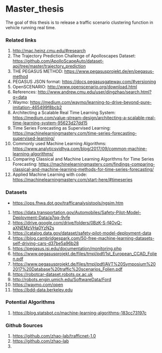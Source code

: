# Master_thesis
The goal of this thesis is to release a traffic scenario clustering function in vehicle running real time.


### Related links
1. http://mac.heinz.cmu.edu/#research
2. The Trajectory Prediction Challenge of Apolloscapes Dataset:
https://github.com/ApolloScapeAuto/dataset-api/tree/master/trajectory_prediction
3. THE PEGASUS METHOD: https://www.pegasusprojekt.de/en/pegasus-method
4. PEGASUS JSON format: https://docs.pegasusgateway.com/#versioning
5. OpenSCENARIO: http://www.openscenario.org/download.html
6. References: http://www.andrew.cmu.edu/user/dingzhao/search.html?q=data
7. Waymo: https://medium.com/waymo/learning-to-drive-beyond-pure-imitation-465499f8bcb2
8. Architecting a Scalable Real Time Learning System: https://medium.com/value-stream-design/architecting-a-scalable-real-time-learning-system-95623d27dd15
9. Time Series Forecasting as Supervised Learning: https://machinelearningmastery.com/time-series-forecasting-supervised-learning/
10. Commonly used Machine Learning Algorithms: https://www.analyticsvidhya.com/blog/2017/09/common-machine-learning-algorithms/
11. Comparing Classical and Machine Learning Algorithms for Time Series Forecasting: https://machinelearningmastery.com/findings-comparing-classical-and-machine-learning-methods-for-time-series-forecasting/
12. Applied Machine Learning with code: https://machinelearningmastery.com/start-here/#timeseries



### Datasets
* https://ops.fhwa.dot.gov/trafficanalysistools/ngsim.htm
1. https://data.transportation.gov/Automobiles/Safety-Pilot-Model-Deployment-Data/a7qq-9vfe
2. https://drive.google.com/drive/folders/0BzK-S-f4OvQ-aXNEMzVHa0YzN2s
3. https://catalog.data.gov/dataset/safety-pilot-model-deployment-data
4. https://blog.cambridgespark.com/50-free-machine-learning-datasets-self-driving-cars-d37be5a96b28
5. https://pegasus.isi.edu/documentation/monitoring.php
6. https://www.pegasusprojekt.de/files/tmpl/pdf/1st_European_CCAD_Folien.pdf
7. https://www.pegasusprojekt.de/files/tmpl/pdf/AVT%20Symposium%202017%20Database%20traffic%20scenarios_Folien.pdf
8. https://robotcar-dataset.robots.ox.ac.uk
9. http://robots.engin.umich.edu/SoftwareData/Ford
10. https://waymo.com/open
11. https://bdd-data.berkeley.edu


### Potential Algorithms
1. https://blog.statsbot.co/machine-learning-algorithms-183cc73197c


### Github Sources
1. https://github.com/zhao-lab/trafficnet-1.0
2. https://github.com/zhao-lab
3. 
